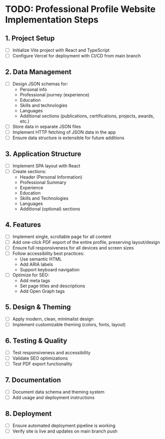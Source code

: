# TODO: Professional Profile Website Implementation Steps

## 1. Project Setup
- [ ] Initialize Vite project with React and TypeScript
- [ ] Configure Vercel for deployment with CI/CD from main branch

## 2. Data Management
- [ ] Design JSON schemas for:
  - Personal info
  - Professional journey (experience)
  - Education
  - Skills and technologies
  - Languages
  - Additional sections (publications, certifications, projects, awards, etc.)
- [ ] Store data in separate JSON files
- [ ] Implement HTTP fetching of JSON data in the app
- [ ] Ensure data structure is extensible for future additions

## 3. Application Structure
- [ ] Implement SPA layout with React
- [ ] Create sections:
  - Header (Personal Information)
  - Professional Summary
  - Experience
  - Education
  - Skills and Technologies
  - Languages
  - Additional (optional) sections

## 4. Features
- [ ] Implement single, scrollable page for all content
- [ ] Add one-click PDF export of the entire profile, preserving layout/design
- [ ] Ensure full responsiveness for all devices and screen sizes
- [ ] Follow accessibility best practices:
  - Use semantic HTML
  - Add ARIA labels
  - Support keyboard navigation
- [ ] Optimize for SEO:
  - Add meta tags
  - Set page titles and descriptions
  - Add Open Graph tags

## 5. Design & Theming
- [ ] Apply modern, clean, minimalist design
- [ ] Implement customizable theming (colors, fonts, layout)

## 6. Testing & Quality
- [ ] Test responsiveness and accessibility
- [ ] Validate SEO optimizations
- [ ] Test PDF export functionality

## 7. Documentation
- [ ] Document data schema and theming system
- [ ] Add usage and deployment instructions

## 8. Deployment
- [ ] Ensure automated deployment pipeline is working
- [ ] Verify site is live and updates on main branch push 
